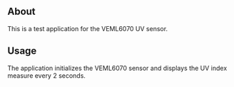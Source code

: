 ## About
This is a test application for the VEML6070 UV sensor.

## Usage
The application initializes the VEML6070 sensor and displays the UV index
measure every 2 seconds.
